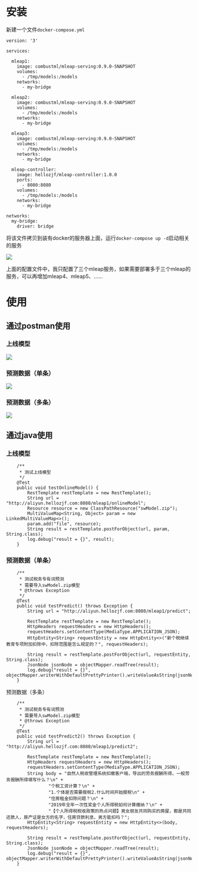 # 安装

新建一个文件`docker-compose.yml`

```
version: '3'

services:

  mleap1:
    image: combustml/mleap-serving:0.9.0-SNAPSHOT
    volumes:
      - /tmp/models:/models
    networks:
      - my-bridge

  mleap2:
    image: combustml/mleap-serving:0.9.0-SNAPSHOT
    volumes:
      - /tmp/models:/models
    networks:
      - my-bridge

  mleap3:
    image: combustml/mleap-serving:0.9.0-SNAPSHOT
    volumes:
      - /tmp/models:/models
    networks:
      - my-bridge

  mleap-controller:
    image: hellozjf/mleap-controller:1.0.0
    ports:
      - 8080:8080
    volumes:
      - /tmp/models:/models
    networks:
      - my-bridge

networks:
  my-bridge:
    driver: bridge
```

将该文件拷贝到装有docker的服务器上面，运行`docker-compose up -d`启动相关的服务

![](https://aliyun.hellozjf.com:7004/uploads/2019/3/21/menu.saveimg.savepath20190321141927.jpg)

上面的配置文件中，我只配置了三个mleap服务，如果需要部署多于三个mleap的服务，可以再增加mleap4、mleap5、……

# 使用

## 通过postman使用

### 上线模型

![](https://aliyun.hellozjf.com:7004/uploads/2019/3/21/menu.saveimg.savepath20190321142456.jpg)

### 预测数据（单条）

![](https://aliyun.hellozjf.com:7004/uploads/2019/3/21/menu.saveimg.savepath20190321142857.jpg)

### 预测数据（多条）

![](https://aliyun.hellozjf.com:7004/uploads/2019/3/21/menu.saveimg.savepath20190321143016.jpg)

## 通过java使用

### 上线模型

```
    /**
     * 测试上线模型
     */
    @Test
    public void testOnlineModel() {
        RestTemplate restTemplate = new RestTemplate();
        String url = "http://aliyun.hellozjf.com:8080/mleap1/onlineModel";
        Resource resource = new ClassPathResource("swModel.zip");
        MultiValueMap<String, Object> param = new LinkedMultiValueMap<>();
        param.add("file", resource);
        String result = restTemplate.postForObject(url, param, String.class);
        log.debug("result = {}", result);
    }
```

### 预测数据（单条）

```
    /**
     * 测试税务专有词预测
     * 需要导入swModel.zip模型
     * @throws Exception
     */
    @Test
    public void testPredict() throws Exception {
        String url = "http://aliyun.hellozjf.com:8080/mleap1/predict";

        RestTemplate restTemplate = new RestTemplate();
        HttpHeaders requestHeaders = new HttpHeaders();
        requestHeaders.setContentType(MediaType.APPLICATION_JSON);
        HttpEntity<String> requestEntity = new HttpEntity<>("新个税继续教育专项附加扣除中，扣除范围是怎么规定的？", requestHeaders);

        String result = restTemplate.postForObject(url, requestEntity, String.class);
        JsonNode jsonNode = objectMapper.readTree(result);
        log.debug("result = {}", objectMapper.writerWithDefaultPrettyPrinter().writeValueAsString(jsonNode));
    }
```

预测数据（多条）

```
    /**
     * 测试税务专有词预测
     * 需要导入swModel.zip模型
     * @throws Exception
     */
    @Test
    public void testPredict2() throws Exception {
        String url = "http://aliyun.hellozjf.com:8080/mleap1/predict2";

        RestTemplate restTemplate = new RestTemplate();
        HttpHeaders requestHeaders = new HttpHeaders();
        requestHeaders.setContentType(MediaType.APPLICATION_JSON);
        String body = "自然人税收管理系统扣缴客户端，导出的劳务报酬所得，一般劳务报酬所得填写什么？\n" +
                "个税工资计算？\n" +
                "1.个体是否需要报税2.什么时间开始报税\n" +
                "住房租金扣除问题？\n" +
                "2019年全年一次性奖金个人所得税如何计算缴纳？\n" +
                "【个人所得税税收政策的热点问题】男女朋友共同购买的房屋，都是共同还款人，房产证是女方的名字，住房贷款利息，男方能扣吗？";
        HttpEntity<String> requestEntity = new HttpEntity<>(body, requestHeaders);

        String result = restTemplate.postForObject(url, requestEntity, String.class);
        JsonNode jsonNode = objectMapper.readTree(result);
        log.debug("result = {}", objectMapper.writerWithDefaultPrettyPrinter().writeValueAsString(jsonNode));
    }
```


